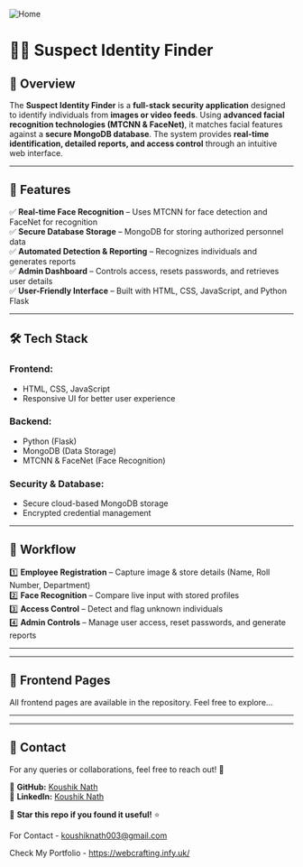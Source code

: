 
![Home](https://github.com/user-attachments/assets/7b6e30dd-bb30-4edd-b2a8-b61ca4127fe7)

# 🕵️‍♂️ Suspect Identity Finder

## 🚀 Overview
The **Suspect Identity Finder** is a **full-stack security application** designed to identify individuals from **images or video feeds**. Using **advanced facial recognition technologies (MTCNN & FaceNet)**, it matches facial features against a **secure MongoDB database**. The system provides **real-time identification, detailed reports, and access control** through an intuitive web interface.

---

## 🎯 Features
✅ **Real-time Face Recognition** – Uses MTCNN for face detection and FaceNet for recognition  
✅ **Secure Database Storage** – MongoDB for storing authorized personnel data  
✅ **Automated Detection & Reporting** – Recognizes individuals and generates reports  
✅ **Admin Dashboard** – Controls access, resets passwords, and retrieves user details  
✅ **User-Friendly Interface** – Built with HTML, CSS, JavaScript, and Python Flask  

---

## 🛠️ Tech Stack
### **Frontend:**
- HTML, CSS, JavaScript
- Responsive UI for better user experience

### **Backend:**
- Python (Flask)
- MongoDB (Data Storage)
- MTCNN & FaceNet (Face Recognition)

### **Security & Database:**
- Secure cloud-based MongoDB storage
- Encrypted credential management

---

## 📸 Workflow
1️⃣ **Employee Registration** – Capture image & store details (Name, Roll Number, Department)  
2️⃣ **Face Recognition** – Compare live input with stored profiles  
3️⃣ **Access Control** – Detect and flag unknown individuals  
4️⃣ **Admin Controls** – Manage user access, reset passwords, and generate reports  

---

---

## 🔗 Frontend Pages
All frontend pages are available in the repository. Feel free to explore...

---

---

## 📧 Contact
For any queries or collaborations, feel free to reach out! 🚀

🔹 **GitHub:** [Koushik Nath](https://github.com/KNnath)  
🔹 **LinkedIn:** [Koushik Nath](https://www.linkedin.com/in/1koushiknath/)  

🌟 **Star this repo if you found it useful!** ⭐


For Contact - koushiknath003@gmail.com

Check My Portfolio - https://webcrafting.infy.uk/
